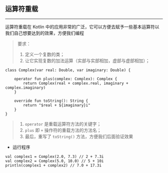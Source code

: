 ## 运算符重载

---

运算符重载在 Kotlin 中的应用非常的广泛，它可以方便去赋予一些基本运算符以我们自己想要达到的效果，方便我们编程

> 要求：
> 1. 定义一个复数的类；
> 2. 让它实现复数的加法运算（实部与实部相加，虚部与虚部相加）；

```
class Complex(var real: Double, var imaginary: Double) {

    operator fun plus(complex: Complex): Complex {
        return Complex(real + complex.real, imaginary + complex.imaginary)
    }

    override fun toString(): String {
        return "$real + ${imaginary}i"
    }
}
```

> 1. `operator` 是重载运算符方法的关键字；
> 2. `plus` 即 `+` 操作符的重载方法的方法名；
> 3. 最后，重写了 `toString()` 方法，方便我们后面验证效果

+ 运行程序

```
val complex1 = Complex(2.0, 7.3) // 2 + 7.3i
val complex2 = Complex(5.0, 10.0) // 5 + 10i
println(complex1 + complex2) // 7.0 + 17.3i
```

